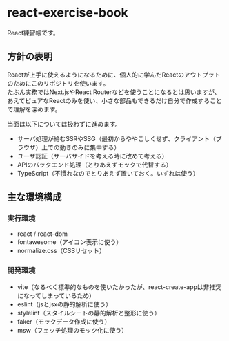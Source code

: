 # react-exercise-book
React練習帳です。


## 方針の表明
Reactが上手に使えるようになるために、個人的に学んだReactのアウトプットのためにこのリポジトリを使います。  
たぶん実務ではNext.jsやReact Routerなどを使うことになるとは思いますが、あえてピュアなReactのみを使い、小さな部品もできるだけ自分で作成することで理解を深めます。

当面は以下については扱わずに進めます。
- サーバ処理が絡むSSRやSSG（最初からややこしくせず、クライアント（ブラウザ）上での動きのみに集中する）
- ユーザ認証（サーバサイドを考える時に改めて考える）
- APIのバックエンド処理（とりあえずモックで代替する）
- TypeScript（不慣れなのでとりあえず置いておく。いずれは使う）

## 主な環境構成
### 実行環境
- react / react-dom
- fontawesome（アイコン表示に使う）
- normalize.css（CSSリセット）

### 開発環境
- vite（なるべく標準的なものを使いたかったが、react-create-appは非推奨になってしまっているため）
- eslint（jsとjsxの静的解析に使う）
- stylelint（スタイルシートの静的解析と整形に使う）
- faker（モックデータ作成に使う）
- msw（フェッチ処理のモック化に使う）
